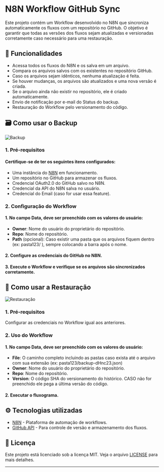 # N8N Workflow GitHub Sync

Este projeto contém um Workflow desenvolvido no N8N que sincroniza automaticamente os fluxos com um repositório no GitHub. O objetivo é garantir que todas as versões dos fluxos sejam atualizadas e versionadas corretamente caso necessário para uma restauração.

## 📌 Funcionalidades

- Acessa todos os fluxos do N8N e os salva em um arquivo.
- Compara os arquivos salvos com os existentes no repositório GitHub.
- Caso os arquivos sejam idênticos, nenhuma atualização é feita.
- Se houver mudanças, os arquivos são atualizados e uma nova versão é criada.
- Se o arquivo ainda não existir no repositório, ele é criado automaticamente.
- Envio de notificação por e-mail do Status do backup.
- Restauração do Workflow pelo versionamento do código.

## 🗃️ Como usar o Backup
![Backup](https://imgur.com/hHHhzLL.png)
### 1. Pré-requisitos

####  Certifique-se de ter os seguintes itens configurados:
- Uma instância do [N8N](https://n8n.io/) em funcionamento.
- Um repositório no GitHub para armazenar os fluxos.
- Credencial OAuth2.0 do GitHub salvo no N8N.
- Credencial da API do N8N salva no usuário.
- Credencial do Email (caso for usar essa feature).

### 2. Configuração do Workflow

####  1. No campo **Data**, deve ser preenchido com os valores do usuário:
- **Owner**: Nome do usuário do proprietário do repositório.
- **Repo**: Nome do repositório.
- **Path** (opcional): Caso existir uma pasta que os arquivos fiquem dentro (ex: pasta123/ ), sempre colocando a barra após o nome.
####  2. Configure as credenciais do GitHub no N8N.
####  3. Execute o Workflow e verifique se os arquivos são sincronizados corretamente.

## 🚀 Como usar a Restauração
![Restauração](https://imgur.com/6mj4ZQo.png)
### 1. Pré-requisitos

Configurar as credenciais no Workflow igual aos anteriores.

### 2. Uso do Workflow

#### 1. No campo **Data**, deve ser preenchido com os valores do usuário:
- **File**: O caminho completo incluindo as pastas caso exista até o arquivo com sua extensão (ex: pasta123/backup-dHnc23.json)
- **Owner**: Nome do usuário do proprietário do repositório.
- **Repo**: Nome do repositório.
- **Version**: O código SHA do versionamento do histórico. CASO não for preenchido ele pega a última versão do código.
####  2. Executar o fluxograma.

## ⚙️ Tecnologias utilizadas

- [N8N](https://n8n.io/) - Plataforma de automação de workflows.
- [GitHub API](https://docs.github.com/en/rest) - Para controle de versão e armazenamento dos fluxos.

## 📄 Licença

Este projeto está licenciado sob a licença MIT. Veja o arquivo [LICENSE](LICENSE) para mais detalhes.

---
